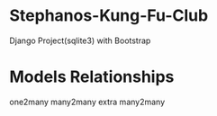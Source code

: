 # Stephanos-Kung-Fu-Club
Django Project(sqlite3) with Bootstrap
# Models Relationships
one2many
many2many
extra many2many
